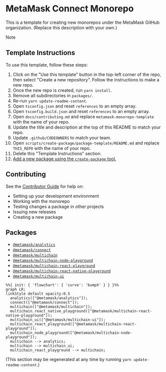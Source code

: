 # MetaMask Connect Monorepo

This is a template for creating new monorepos under the MetaMask GitHub organization. (Replace this description with your own.)

> [!note]
>
> ## Template Instructions
>
> To use this template, follow these steps:
>
> 1. Click on the "Use this template" button in the top-left corner of the repo, then select "Create a new repository". Follow the instructions to make a new repo.
> 2. Once the new repo is created, run `yarn install`.
> 3. Remove all subdirectories in `packages/`.
> 4. Re-run `yarn update-readme-content`.
> 5. Open `tsconfig.json` and reset `references` to an empty array.
> 6. Open `tsconfig.build.json` and reset `references` to an empty array.
> 7. Open `docs/contributing.md` and replace `metamask-monorepo-template` with the name of your repo.
> 8. Update the title and description at the top of this README to match your repo.
> 9. Update `.github/CODEOWNERS` to match your team.
> 10. Open `scripts/create-package/package-template/README.md` and replace `THIS_REPO` with the name of your repo.
> 11. Delete this "Template Instructions" section.
> 12. [Add a new package using the `create-package` tool.](./docs/contributing.md#adding-new-packages-to-the-monorepo)

## Contributing

See the [Contributor Guide](./docs/contributing.md) for help on:

- Setting up your development environment
- Working with the monorepo
- Testing changes a package in other projects
- Issuing new releases
- Creating a new package

## Packages

<!-- start package list -->

- [`@metamask/analytics`](packages/analytics)
- [`@metamask/connect`](packages/connect)
- [`@metamask/multichain`](packages/multichain)
- [`@metamask/multichain-node-playground`](playground/multichain-node-playground)
- [`@metamask/multichain-react-playground`](playground/multichain-react-playground)
- [`@metamask/multichain-react-native-playground`](packages/multichain-react-native-playground)
- [`@metamask/multichain-ui`](packages/multichain-ui)

<!-- end package list -->

<!-- start dependency graph -->

```mermaid
%%{ init: { 'flowchart': { 'curve': 'bumpX' } } }%%
graph LR;
linkStyle default opacity:0.5
  analytics(["@metamask/analytics"]);
  connect(["@metamask/connect"]);
  multichain(["@metamask/multichain"]);
  multichain_react_native_playground(["@metamask/multichain-react-native-playground"]);
  multichain_ui(["@metamask/multichain-ui"]);
  multichain_react_playground(["@metamask/multichain-react-playground"]);
  multichain_node_playground(["@metamask/multichain-node-playground"]);
  multichain --> analytics;
  multichain --> multichain_ui;
  multichain_react_playground --> multichain;
```

<!-- end dependency graph -->

(This section may be regenerated at any time by running `yarn update-readme-content`.)
